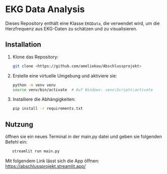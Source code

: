 # EKG Data Analysis

Dieses Repository enthält eine Klasse `EKGData`, die verwendet wird, um die Herzfrequenz aus EKG-Daten zu schätzen und zu visualisieren.

## Installation

1. Klone das Repository:
    ```sh
    git clone <https://github.com/ameliekou/Abschlussprojekt>
    ```

2. Erstelle eine virtuelle Umgebung und aktiviere sie:
    ```sh
    python -m venv venv
    source venv/bin/activate  # Auf Windows: venv\Scripts\activate
    ```

3. Installiere die Abhängigkeiten:
    ```sh
    pip install -r requirements.txt
    ```

## Nutzung
öffnen sie ein neues Terminal in der main.py datei und geben sie folgenden Befehl ein:
```sh
   streamlit run main.py
 ```
Mit folgendem Link lässt sich die App öffnen: https://abschlussprojekt.streamlit.app/